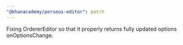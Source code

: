 ```yaml
---
"@khanacademy/perseus-editor": patch
---
```


Fixing OrdererEditor so that it properly returns fully updated options onOptionsChange.
